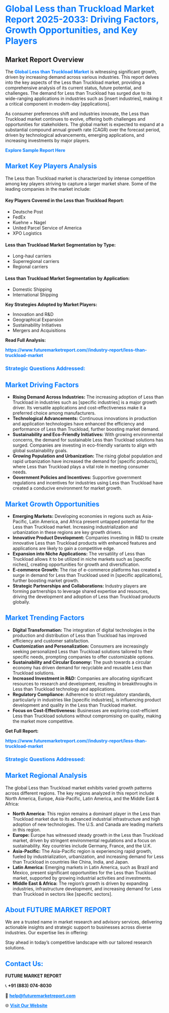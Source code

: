 <h1 style="color: #007BFF;">Global Less than Truckload Market Report 2025-2033: Driving Factors, Growth Opportunities, and Key Players</h1>

<section id="overview">
<h2>Market Report Overview</h2>
<p>The <a href="https://www.futuremarketreport.com//industry-report/less-than-truckload-market" style="color: #007BFF; text-decoration: none;"><strong>Global Less than Truckload Market</strong></a> is witnessing significant growth, driven by increasing demand across various industries. This report delves into the key aspects of the Less than Truckload market, providing a comprehensive analysis of its current status, future potential, and challenges. The demand for Less than Truckload has surged due to its wide-ranging applications in industries such as [insert industries], making it a critical component in modern-day [applications].</p>
<p>As consumer preferences shift and industries innovate, the Less than Truckload market continues to evolve, offering both challenges and opportunities for stakeholders. The global market is expected to expand at a substantial compound annual growth rate (CAGR) over the forecast period, driven by technological advancements, emerging applications, and increasing investments by major players.</p>
</section>

<section id="overview">
<p><a href="https://www.futuremarketreport.com//request-sample/reportId=63566" style="color: #007BFF; text-decoration: none;"><strong>Explore Sample Report Here</strong></a></p>
</section>

<section id="key-players">
<h2 style="color: #007BFF;">Market Key Players Analysis</h2>
<p>The Less than Truckload market is characterized by intense competition among key players striving to capture a larger market share. Some of the leading companies in the market include:</p>
<h4>Key Players Covered in the Less than Truckload Report:</h4>
<ul><li>Deutsche Post</li><li>FedEx</li><li>Kuehne + Nagel</li><li>United Parcel Service of America</li><li>XPO Logistics</li></ul>
<h4>Less than Truckload Market Segmentation by Type:</h4>
<ul><li>Long-haul carriers</li><li>Superregional carriers</li><li>Regional carriers</li></ul>

<h4>Less than Truckload Market Segmentation by Application:</h4>
<ul><li>Domestic Shipping</li><li>International Shipping</li></ul>
<p><strong>Key Strategies Adopted by Market Players:</strong></p>
<ul>
<li>Innovation and R&D</li>
<li>Geographical Expansion</li>
<li>Sustainability Initiatives</li>
<li>Mergers and Acquisitions</li>
</ul>
</section>

<section>
<p><strong>Read Full Analysis: </strong></p><a href="https://www.futuremarketreport.com//industry-report/less-than-truckload-market" style="color: #007BFF; text-decoration: none;"><strong>https://www.futuremarketreport.com//industry-report/less-than-truckload-market</strong></a>
<h3 style="color: #007BFF;">Strategic Questions Addressed:</h3>
</section>

<section id="driving-factors">
<h2 style="color: #007BFF;">Market Driving Factors</h2>
<ul>
<li><strong>Rising Demand Across Industries:</strong> The increasing adoption of Less than Truckload in industries such as [specific industries] is a major growth driver. Its versatile applications and cost-effectiveness make it a preferred choice among manufacturers.</li>
<li><strong>Technological Advancements:</strong> Continuous innovations in production and application technologies have enhanced the efficiency and performance of Less than Truckload, further boosting market demand.</li>
<li><strong>Sustainability and Eco-Friendly Initiatives:</strong> With growing environmental concerns, the demand for sustainable Less than Truckload solutions has surged. Companies are investing in eco-friendly variants to align with global sustainability goals.</li>
<li><strong>Growing Population and Urbanization:</strong> The rising global population and rapid urbanization have increased the demand for [specific products], where Less than Truckload plays a vital role in meeting consumer needs.</li>
<li><strong>Government Policies and Incentives:</strong> Supportive government regulations and incentives for industries using Less than Truckload have created a conducive environment for market growth.</li>
</ul>
</section>

<section id="growth-opportunities">
<h2 style="color: #007BFF;">Market Growth Opportunities</h2>
<ul>
<li><strong>Emerging Markets:</strong> Developing economies in regions such as Asia-Pacific, Latin America, and Africa present untapped potential for the Less than Truckload market. Increasing industrialization and urbanization in these regions are key growth drivers.</li>
<li><strong>Innovative Product Development:</strong> Companies investing in R&D to create innovative Less than Truckload products with enhanced features and applications are likely to gain a competitive edge.</li>
<li><strong>Expansion into Niche Applications:</strong> The versatility of Less than Truckload allows it to be utilized in niche markets such as [specific niches], creating opportunities for growth and diversification.</li>
<li><strong>E-commerce Growth:</strong> The rise of e-commerce platforms has created a surge in demand for Less than Truckload used in [specific applications], further boosting market growth.</li>
<li><strong>Strategic Partnerships and Collaborations:</strong> Industry players are forming partnerships to leverage shared expertise and resources, driving the development and adoption of Less than Truckload products globally.</li>
</ul>
</section>

<section id="trending-factors">
<h2 style="color: #007BFF;">Market Trending Factors</h2>
<ul>
<li><strong>Digital Transformation:</strong> The integration of digital technologies in the production and distribution of Less than Truckload has improved efficiency and customer satisfaction.</li>
<li><strong>Customization and Personalization:</strong> Consumers are increasingly seeking personalized Less than Truckload solutions tailored to their specific needs, prompting companies to offer customizable options.</li>
<li><strong>Sustainability and Circular Economy:</strong> The push towards a circular economy has driven demand for recyclable and reusable Less than Truckload solutions.</li>
<li><strong>Increased Investment in R&D:</strong> Companies are allocating significant resources to research and development, resulting in breakthroughs in Less than Truckload technology and applications.</li>
<li><strong>Regulatory Compliance:</strong> Adherence to strict regulatory standards, particularly in industries like [specific industries], is influencing product development and quality in the Less than Truckload market.</li>
<li><strong>Focus on Cost-Effectiveness:</strong> Businesses are exploring cost-efficient Less than Truckload solutions without compromising on quality, making the market more competitive.</li>
</ul>
</section>

<section>
<p><strong>Get Full Report: </strong></p><a href="https://www.futuremarketreport.com//industry-report/less-than-truckload-market" style="color: #007BFF; text-decoration: none;"><strong>https://www.futuremarketreport.com//industry-report/less-than-truckload-market</strong></a>
<h3 style="color: #007BFF;">Strategic Questions Addressed:</h3>
</section>


<section id="regional-analysis">
<h2 style="color: #007BFF;">Market Regional Analysis</h2>
<p>The global Less than Truckload market exhibits varied growth patterns across different regions. The key regions analyzed in this report include North America, Europe, Asia-Pacific, Latin America, and the Middle East & Africa:</p>
<ul>
<li><strong>North America:</strong> This region remains a dominant player in the Less than Truckload market due to its advanced industrial infrastructure and high adoption of new technologies. The U.S. and Canada are leading markets in this region.</li>
<li><strong>Europe:</strong> Europe has witnessed steady growth in the Less than Truckload market, driven by stringent environmental regulations and a focus on sustainability. Key countries include Germany, France, and the U.K.</li>
<li><strong>Asia-Pacific:</strong> The Asia-Pacific region is experiencing rapid growth, fueled by industrialization, urbanization, and increasing demand for Less than Truckload in countries like China, India, and Japan.</li>
<li><strong>Latin America:</strong> Emerging markets in Latin America, such as Brazil and Mexico, present significant opportunities for the Less than Truckload market, supported by growing industrial activities and investments.</li>
<li><strong>Middle East & Africa:</strong> The region’s growth is driven by expanding industries, infrastructure development, and increasing demand for Less than Truckload in sectors like [specific sectors].</li>
</ul>
</section>

<footer>
<h2 style="color: #007BFF;">About FUTURE MARKET REPORT</h2>
<p>We are a trusted name in market research and advisory services, delivering actionable insights and strategic support to businesses across diverse industries. Our expertise lies in offering:</p>

<p>Stay ahead in today’s competitive landscape with our tailored research solutions.</p>

<h2 style="color: #007BFF;">Contact Us:</h2>
<p><strong>FUTURE MARKET REPORT</strong></p>
<p>📞 <strong>+91 (883) 074-8030</strong></p>
<p>📧 <strong><a href="mailto:help@futuremarketreport.com" style="color: #007BFF;">help@futuremarketreport.com</a></strong></p>
<p>🌐 <strong><a href="https://www.futuremarketreport.com/" style="color: #007BFF;">Visit Our Website</a></strong></p>
</footer>
